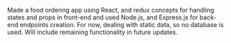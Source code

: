 Made a food ordering app using React, and redux concepts for handling states and props in front-end and used Node.js, and Express.js for back-end endpoints creation. 
For now, dealing with static data, so no database is used.
Will include remaining functionality in future updates.
